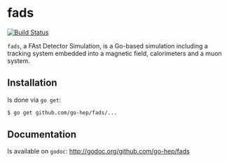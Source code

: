 fads
====

[![Build Status](https://drone.io/github.com/go-hep/fads/status.png)](https://drone.io/github.com/go-hep/fads/latest)

`fads`, a FAst Detector Simulation, is a Go-based simulation including a tracking system embedded into a magnetic field, calorimeters and a muon system.

## Installation

Is done via `go get`:

```sh
$ go get github.com/go-hep/fads/...
```

## Documentation

Is available on `godoc`: http://godoc.org/github.com/go-hep/fads

